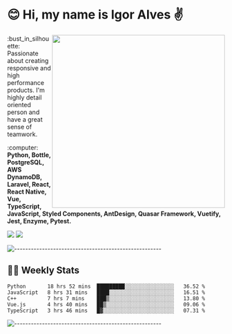 # :blush: Hi, my name is Igor Alves :v:

<img src="https://github-readme-stats.vercel.app/api?username=iguit0&show_icons=true&count_private=true&theme=dark" min-width="400px" max-width="400px" width="400px" align="right" />

<p align="left"> 
  :bust_in_silhouette: Passionate about creating responsive and high performance products.
  I'm highly detail oriented person and have a great sense of teamwork.
</p>

<p align="left">
  :computer: <strong>Python, Bottle, PostgreSQL, AWS DynamoDB, Laravel, React, React Native, Vue, TypeScript, JavaScript, Styled Components, AntDesign, Quasar Framework, Vuetify, Jest, Enzyme, Pytest.</strong>
</p>

<p align="left">
  <a href="https://www.linkedin.com/in/igor-lucio-alves" target="_blank" rel="noopener noreferrer" alt="Linkedin">
  <img src="https://img.shields.io/badge/LinkedIn-0077B5?style=for-the-badge&logo=linkedin&logoColor=white" /></a>

  <a href="https://t.me/iguit0" target="_blank" rel="noopener noreferrer" alt="Telegram">
  <img src="https://img.shields.io/badge/Telegram-2CA5E0?style=for-the-badge&logo=telegram&logoColor=white" /></a>
</p>

![-----------------------------------------------------](https://raw.githubusercontent.com/andreasbm/readme/master/assets/lines/aqua.png)

## :man_technologist: Weekly Stats
<!--START_SECTION:waka-->
```text
Python       18 hrs 52 mins  █████████░░░░░░░░░░░░░░░░   36.52 % 
JavaScript   8 hrs 31 mins   ████░░░░░░░░░░░░░░░░░░░░░   16.51 % 
C++          7 hrs 7 mins    ███▒░░░░░░░░░░░░░░░░░░░░░   13.80 % 
Vue.js       4 hrs 40 mins   ██▒░░░░░░░░░░░░░░░░░░░░░░   09.06 % 
TypeScript   3 hrs 46 mins   █▓░░░░░░░░░░░░░░░░░░░░░░░   07.31 % 
```
<!--END_SECTION:waka-->
![-----------------------------------------------------](https://raw.githubusercontent.com/andreasbm/readme/master/assets/lines/aqua.png)

